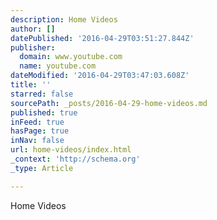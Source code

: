 ```yaml
---
description: Home Videos
author: []
datePublished: '2016-04-29T03:51:27.844Z'
publisher:
  domain: www.youtube.com
  name: youtube.com
dateModified: '2016-04-29T03:47:03.608Z'
title: ''
starred: false
sourcePath: _posts/2016-04-29-home-videos.md
published: true
inFeed: true
hasPage: true
inNav: false
url: home-videos/index.html
_context: 'http://schema.org'
_type: Article

---
```

Home Videos